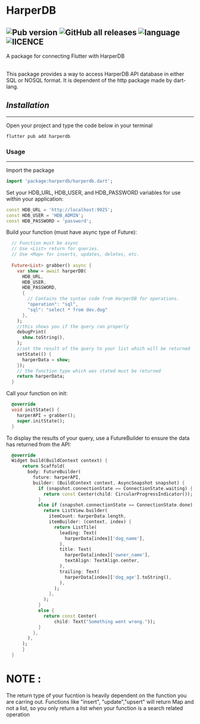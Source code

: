 # **HarperDB**

 ![Pub version](https://img.shields.io/badge/Pub-v0.0.1-orange) ![GitHub all releases](https://img.shields.io/github/downloads/HarperDB/harperdb-sdk-flutter/total) ![language](https://img.shields.io/github/languages/count/HarperDB/harperdb-sdk-flutter?color=g&style=plastic) ![lICENCE](https://img.shields.io/badge/Licence-BSD--3-yellow)
<br> 
---
 A package for connecting Flutter with HarperDB

 <br>
 This package provides a way to access HarperDB API database in either SQL or NOSQL format. It is dependent of the http package made by dart-lang. 
 
 
 ## *Installation*
 ---
Open your project and type the code below in your terminal
 ```dart
 flutter pub add harperdb
 ```

### Usage
***
Import the package 
```dart
import 'package:harperdb/harperdb.dart';
```

Set your HDB_URL, HDB_USER, and HDB_PASSWORD variables for use within your application:

```dart
const HDB_URL = 'http://localhost:9925';
const HDB_USER = 'HDB_ADMIN';
const HDB_PASSWORD = 'password';
```

Build your function (must have async type of Future):

```dart
  // Function must be async
  // Use <List> return for queries.
  // Use <Map> for inserts, updates, deletes, etc.
  
  Future<List> grabber() async {
    var show = await harperDB(
      HDB_URL,
      HDB_USER,
      HDB_PASSWORD,
      {
        // Contains the syntax code from HarperDB for operations.
        "operation": "sql",
        "sql": "select * from dev.dog"
      },
    );
    //this shows you if the query ran properly
    debugPrint(
      show.toString(),
    );
    //set the result of the query to your list which will be returned
    setState(() {
      harperData = show;
    });
    // the function type which was stated must be returned
    return harperData;
  }
```

Call your function on init:

```dart
  @override
  void initState() {
    harperAPI = grabber();
    super.initState();
  }
  ```
  
To display the results of your query, use a FutureBuilder to ensure the data has returned from the API:
  
  ``` dart
    @override
    Widget build(BuildContext context) {
        return Scaffold(
          body: FutureBuilder(
            future: harperAPI,
            builder: (BuildContext context, AsyncSnapshot snapshot) {
              if (snapshot.connectionState == ConnectionState.waiting) {
                return const Center(child: CircularProgressIndicator());
              }
              else if (snapshot.connectionState == ConnectionState.done) {
                return ListView.builder(
                  itemCount: harperData.length,
                  itemBuilder: (context, index) {
                    return ListTile(
                      leading: Text(
                        harperData[index]['dog_name'],
                      ),
                      title: Text(
                        harperData[index]['owner_name'],
                        textAlign: TextAlign.center,
                      ),
                      trailing: Text(
                        harperData[index]['dog_age'].toString(),
                      ),
                    );
                  },
                );
              }
              else {
                return const Center(
                    child: Text("Something went wrong."));
              }
            },
          ),
        );
        }
    }
  ```
  
  # **NOTE :**
  The return type of your fucntion is heavily dependent on the function you are carring out. Functions like "insert", "update","upsert" will return Map and not a list, so you only return a list when your function is a search related operation
